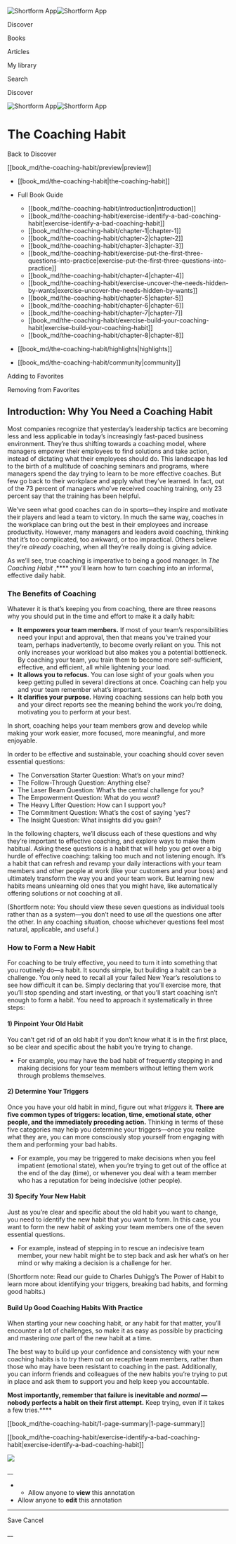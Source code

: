 ![Shortform App](/img/logo.36a2399e.svg)![Shortform App](/img/logo-dark.70c1b072.svg)

Discover

Books

Articles

My library

Search

Discover

![Shortform App](/img/logo.36a2399e.svg)![Shortform App](/img/logo-dark.70c1b072.svg)

# The Coaching Habit

Back to Discover

[[book_md/the-coaching-habit/preview|preview]]

  * [[book_md/the-coaching-habit|the-coaching-habit]]
  * Full Book Guide

    * [[book_md/the-coaching-habit/introduction|introduction]]
    * [[book_md/the-coaching-habit/exercise-identify-a-bad-coaching-habit|exercise-identify-a-bad-coaching-habit]]
    * [[book_md/the-coaching-habit/chapter-1|chapter-1]]
    * [[book_md/the-coaching-habit/chapter-2|chapter-2]]
    * [[book_md/the-coaching-habit/chapter-3|chapter-3]]
    * [[book_md/the-coaching-habit/exercise-put-the-first-three-questions-into-practice|exercise-put-the-first-three-questions-into-practice]]
    * [[book_md/the-coaching-habit/chapter-4|chapter-4]]
    * [[book_md/the-coaching-habit/exercise-uncover-the-needs-hidden-by-wants|exercise-uncover-the-needs-hidden-by-wants]]
    * [[book_md/the-coaching-habit/chapter-5|chapter-5]]
    * [[book_md/the-coaching-habit/chapter-6|chapter-6]]
    * [[book_md/the-coaching-habit/chapter-7|chapter-7]]
    * [[book_md/the-coaching-habit/exercise-build-your-coaching-habit|exercise-build-your-coaching-habit]]
    * [[book_md/the-coaching-habit/chapter-8|chapter-8]]
  * [[book_md/the-coaching-habit/highlights|highlights]]
  * [[book_md/the-coaching-habit/community|community]]



Adding to Favorites 

Removing from Favorites 

## Introduction: Why You Need a Coaching Habit

Most companies recognize that yesterday’s leadership tactics are becoming less and less applicable in today’s increasingly fast-paced business environment. They’re thus shifting towards a coaching model, where managers empower their employees to find solutions and take action, instead of dictating what their employees should do. This landscape has led to the birth of a multitude of coaching seminars and programs, where managers spend the day trying to learn to be more effective coaches. But few go back to their workplace and apply what they’ve learned. In fact, out of the 73 percent of managers who’ve received coaching training, only 23 percent say that the training has been helpful.

We’ve seen what good coaches can do in sports—they inspire and motivate their players and lead a team to victory. In much the same way, coaches in the workplace can bring out the best in their employees and increase productivity. However, many managers and leaders avoid coaching, thinking that it’s too complicated, too awkward, or too impractical. Others believe they’re _already_ coaching, when all they’re really doing is giving advice.

As we’ll see, true coaching is imperative to being a good manager. In _The Coaching Habit_ ,**** you’ll learn how to turn coaching into an informal, effective daily habit.

### The Benefits of Coaching

Whatever it is that’s keeping you from coaching, there are three reasons why you should put in the time and effort to make it a daily habit:

  * **It empowers your team members.** If most of your team’s responsibilities need your input and approval, then that means you’ve trained your team, perhaps inadvertently, to become overly reliant on you. This not only increases your workload but also makes you a potential bottleneck. By coaching your team, you train them to become more self-sufficient, effective, and efficient, all while lightening your load.
  * **It allows you to refocus.** You can lose sight of your goals when you keep getting pulled in several directions at once. Coaching can help you and your team remember what’s important.
  * **It clarifies your purpose.** Having coaching sessions can help both you and your direct reports see the meaning behind the work you’re doing, motivating you to perform at your best.



In short, coaching helps your team members grow and develop while making your work easier, more focused, more meaningful, and more enjoyable.

In order to be effective and sustainable, your coaching should cover seven essential questions:

  * The Conversation Starter Question: What’s on your mind?
  * The Follow-Through Question: Anything else?
  * The Laser Beam Question: What’s the central challenge for you?
  * The Empowerment Question: What do you _want_?
  * The Heavy Lifter Question: How can I support you?
  * The Commitment Question: What’s the cost of saying ‘yes’?
  * The Insight Question: What insights did you gain?



In the following chapters, we’ll discuss each of these questions and why they’re important to effective coaching, and explore ways to make them habitual. Asking these questions is a habit that will help you get over a big hurdle of effective coaching: talking too much and not listening enough. It’s a habit that can refresh and revamp your daily interactions with your team members and other people at work (like your customers and your boss) and ultimately transform the way you and your team work. But learning new habits means unlearning old ones that you might have, like automatically offering solutions or not coaching at all.

(Shortform note: You should view these seven questions as individual tools rather than as a system—you don’t need to use _all_ the questions one after the other. In any coaching situation, choose whichever questions feel most natural, applicable, and useful.)

### How to Form a New Habit

For coaching to be truly effective, you need to turn it into something that you routinely do—a habit. It sounds simple, but building a habit can be a challenge. You only need to recall all your failed New Year’s resolutions to see how difficult it can be. Simply declaring that you’ll exercise more, that you’ll stop spending and start investing, or that you’ll start coaching isn’t enough to form a habit. You need to approach it systematically in three steps:

#### 1) Pinpoint Your Old Habit

You can’t get rid of an old habit if you don’t know what it is in the first place, so be clear and specific about the habit you’re trying to change.

  * For example, you may have the bad habit of frequently stepping in and making decisions for your team members without letting them work through problems themselves.



#### 2) Determine Your Triggers

Once you have your old habit in mind, figure out what _triggers_ it. **There are five common types of triggers: location, time, emotional state, other people, and the immediately preceding action.** Thinking in terms of these five categories may help you determine your triggers—once you realize what they are, you can more consciously stop yourself from engaging with them and performing your bad habits.

  * For example, you may be triggered to make decisions when you feel impatient (emotional state), when you’re trying to get out of the office at the end of the day (time), or whenever you deal with a team member who has a reputation for being indecisive (other people).



#### 3) Specify Your New Habit

Just as you’re clear and specific about the old habit you want to change, you need to identify the new habit that you want to form. In this case, you want to form the new habit of asking your team members one of the seven essential questions.

  * For example, instead of stepping in to rescue an indecisive team member, your new habit might be to step back and ask her what’s on her mind or why making a decision is a challenge for her. 



(Shortform note: Read our guide to Charles Duhigg’s The Power of Habit to learn more about identifying your triggers, breaking bad habits, and forming good habits.)

#### Build Up Good Coaching Habits With Practice

When starting your new coaching habit, or any habit for that matter, you’ll encounter a lot of challenges, so make it as easy as possible by practicing and mastering _one_ part of the new habit at a time.

The best way to build up your confidence and consistency with your new coaching habits is to try them out on receptive team members, rather than those who may have been resistant to coaching in the past. Additionally, you can inform friends and colleagues of the new habits you’re trying to put in place and ask them to support you and help keep you accountable.

**Most importantly, remember that failure is inevitable and _normal_ —nobody perfects a habit on their first attempt.** Keep trying, even if it takes a few tries.****

[[book_md/the-coaching-habit/1-page-summary|1-page-summary]]

[[book_md/the-coaching-habit/exercise-identify-a-bad-coaching-habit|exercise-identify-a-bad-coaching-habit]]

![](https://bat.bing.com/action/0?ti=56018282&Ver=2&mid=a37b2bb1-c9ea-4186-b776-0a76976f9fe7&sid=1711133063fa11eebdec89a8b8ae3bbc&vid=171147a063fa11eea7440fcfeb230d96&vids=0&msclkid=N&pi=0&lg=en-US&sw=800&sh=600&sc=24&nwd=1&tl=Shortform%20%7C%20Book&p=https%3A%2F%2Fwww.shortform.com%2Fapp%2Fbook%2Fthe-coaching-habit%2Fintroduction&r=&lt=502&evt=pageLoad&sv=1&rn=622429)

__

  *   * Allow anyone to **view** this annotation
  * Allow anyone to **edit** this annotation



* * *

Save Cancel

__



